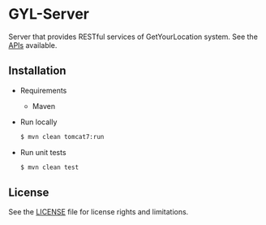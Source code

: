 # GYL-Server

Server that provides RESTful services of GetYourLocation system. See the [APIs](https://github.com/GetYourLocation/Documentation/blob/master/doc/api.md) available.

## Installation

- Requirements

    - Maven

- Run locally

    ```bash
    $ mvn clean tomcat7:run
    ```

- Run unit tests

    ```bash
    $ mvn clean test
    ```

## License

See the [LICENSE](./LICENSE) file for license rights and limitations.
